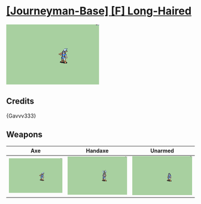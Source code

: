 # [\[Journeyman-Base\] \[F\] Long-Haired](./%5BJourneyman-Base%5D%20%5BF%5D%20Long-Haired)

<img src="./3.%20Axe/Axe_000.png" alt="[Journeyman-Base] [F] Long-Haired standing" />

## Credits

{Gavvv333}

## Weapons


|Axe |Handaxe |Unarmed |
|  :---: | :---: | :---: |
| <img alt="Axe animation" src="./3.%20Axe/Axe.gif" /> | <img alt="Handaxe animation" src="./4.%20Handaxe/Handaxe.gif" /> | <img alt="Unarmed animation" src="./8.%20Unarmed/Unarmed.gif" /> |
